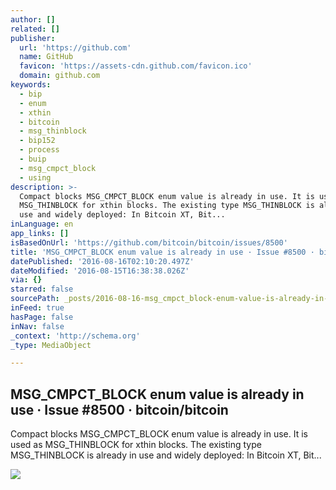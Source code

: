 ```yaml
---
author: []
related: []
publisher:
  url: 'https://github.com'
  name: GitHub
  favicon: 'https://assets-cdn.github.com/favicon.ico'
  domain: github.com
keywords:
  - bip
  - enum
  - xthin
  - bitcoin
  - msg_thinblock
  - bip152
  - process
  - buip
  - msg_cmpct_block
  - using
description: >-
  Compact blocks MSG_CMPCT_BLOCK enum value is already in use. It is used as
  MSG_THINBLOCK for xthin blocks. The existing type MSG_THINBLOCK is already in
  use and widely deployed: In Bitcoin XT, Bit...
inLanguage: en
app_links: []
isBasedOnUrl: 'https://github.com/bitcoin/bitcoin/issues/8500'
title: 'MSG_CMPCT_BLOCK enum value is already in use · Issue #8500 · bitcoin/bitcoin'
datePublished: '2016-08-16T02:10:20.497Z'
dateModified: '2016-08-15T16:38:38.026Z'
via: {}
starred: false
sourcePath: _posts/2016-08-16-msg_cmpct_block-enum-value-is-already-in-use-issue-8500.md
inFeed: true
hasPage: false
inNav: false
_context: 'http://schema.org'
_type: MediaObject

---
```

<article style=""><h1>MSG_CMPCT_BLOCK enum value is already in use · Issue #8500 · bitcoin/bitcoin</h1><p>Compact blocks MSG_CMPCT_BLOCK enum value is already in use. It is used as MSG_THINBLOCK for xthin blocks. The existing type MSG_THINBLOCK is already in use and widely deployed: In Bitcoin XT, Bit...</p><img src="https://avatars0.githubusercontent.com/u/92707?v=3&amp;s=400" /></article>